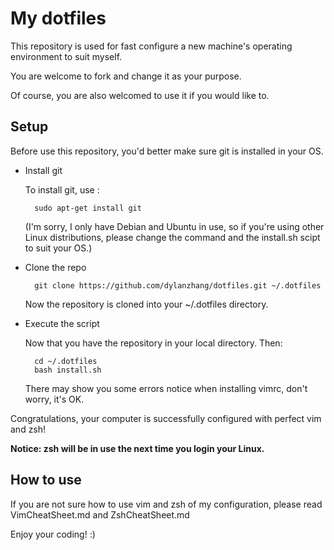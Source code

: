 My dotfiles
========

This repository is used for fast configure a new machine's operating environment to suit myself.

You are welcome to fork and change it as your purpose.

Of course, you are also welcomed to use it if you would like to.

Setup
--------

Before use this repository, you'd better make sure git is installed in your OS.

- Install git

    To install git, use :

        sudo apt-get install git

    (I'm sorry, I only have Debian and Ubuntu in use, so if you're using other Linux distributions, please change the command and the install.sh scipt to suit your OS.)

- Clone the repo

        git clone https://github.com/dylanzhang/dotfiles.git ~/.dotfiles

    Now the repository is cloned into your ~/.dotfiles directory.

- Execute the script

    Now that you have the repository in your local directory.
    Then:

        cd ~/.dotfiles
        bash install.sh

    There may show you some errors notice when installing vimrc, don't worry, it's OK.

Congratulations, your computer is successfully configured with perfect vim and zsh!

**Notice: zsh will be in use the next time you login your Linux.**

How to use
--------

If you are not sure how to use vim and zsh of my configuration, please read VimCheatSheet.md and ZshCheatSheet.md

Enjoy your coding! :)
